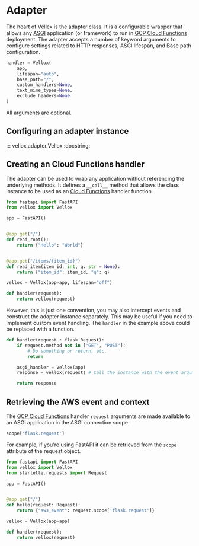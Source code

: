 # Adapter

The heart of Vellex is the adapter class. It is a configurable wrapper that allows any [ASGI](https://asgi.readthedocs.io/en/latest) application (or framework) to run in [GCP Cloud Functions](https://cloud.google.com/functions) deployment. The adapter accepts a number of keyword arguments to configure settings related to HTTP responses, ASGI lifespan, and Base path configuration.

```python
handler = Vellox(
    app,
    lifespan="auto",
    base_path="/",
    custom_handlers=None,
    text_mime_types=None,
    exclude_headers=None
)
```

All arguments are optional.

## Configuring an adapter instance

::: vellox.adapter.Vellox
    :docstring:

## Creating an Cloud Functions handler

The adapter can be used to wrap any application without referencing the underlying methods. It defines a `__call__` method that allows the class instance to be used as an [Cloud Functions](https://cloud.google.com/functions) handler function.

```python
from fastapi import FastAPI
from vellox import Vellox

app = FastAPI()


@app.get("/")
def read_root():
    return {"Hello": "World"}


@app.get("/items/{item_id}")
def read_item(item_id: int, q: str = None):
    return {"item_id": item_id, "q": q}

vellox = Vellox(app=app, lifespan="off")

def handler(request):
    return vellox(request)
```

However, this is just one convention, you may also intercept events and construct the adapter instance separately. This may be useful if you need to implement custom event handling. The `handler` in the example above could be replaced with a function.

```python
def handler(request : flask.Request):
    if request.method not in ["GET", "POST"]:
        # Do something or return, etc.
        return

    asgi_handler = Vellox(app)
    response = vellox(request) # Call the instance with the event arguments

    return response
```

## Retrieving the AWS event and context

The [GCP Cloud Functions](https://cloud.google.com/functions) handler `request` arguments are made available to an ASGI application in the ASGI connection scope.

```python
scope['flask.request']
```

For example, if you're using FastAPI it can be retrieved from the `scope` attribute of the request object.

```python
from fastapi import FastAPI
from vellox import Vellox
from starlette.requests import Request

app = FastAPI()


@app.get("/")
def hello(request: Request):
    return {"aws_event": request.scope['flask.request']}

vellox = Vellox(app=app)

def handler(request):
    return vellox(request)
```
